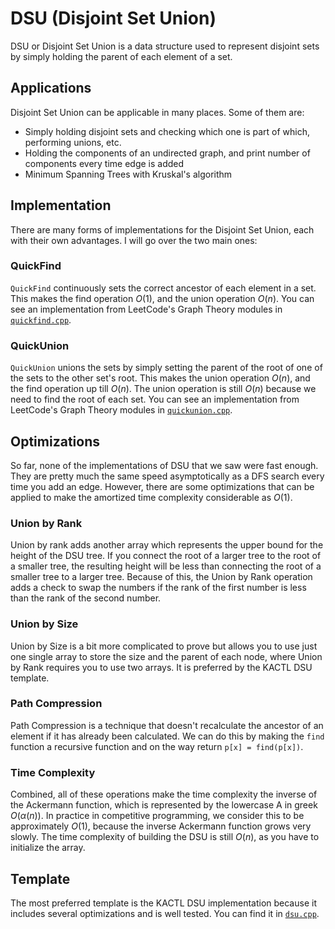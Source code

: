 # DSU (Disjoint Set Union)

DSU or Disjoint Set Union is a data structure used to represent disjoint sets by simply holding the parent of each element of a set.

## Applications

Disjoint Set Union can be applicable in many places. Some of them are:

- Simply holding disjoint sets and checking which one is part of which, performing unions, etc.
- Holding the components of an undirected graph, and print number of components every time edge is added
- Minimum Spanning Trees with Kruskal's algorithm

## Implementation

There are many forms of implementations for the Disjoint Set Union, each with their own advantages. I will go over the two main ones:

### QuickFind

`QuickFind` continuously sets the correct ancestor of each element in a set. This makes the find operation $O(1)$, and the union operation $O(n)$. You can see an implementation from LeetCode's Graph Theory modules in [`quickfind.cpp`](./quickfind.cpp).

### QuickUnion

`QuickUnion` unions the sets by simply setting the parent of the root of one of the sets to the other set's root. This makes the union operation $O(n)$, and the find operation up till $O(n)$. The union operation is still $O(n)$ because we need to find the root of each set. You can see an implementation from LeetCode's Graph Theory modules in [`quickunion.cpp`](./quickunion.cpp).

## Optimizations

So far, none of the implementations of DSU that we saw were fast enough. They are pretty much the same speed asymptotically as a DFS search every time you add an edge. However, there are some optimizations that can be applied to make the amortized time complexity considerable as $O(1)$.

### Union by Rank

Union by rank adds another array which represents the upper bound for the height of the DSU tree. If you connect the root of a larger tree to the root of a smaller tree, the resulting height will be less than connecting the root of a smaller tree to a larger tree. Because of this, the Union by Rank operation adds a check to swap the numbers if the rank of the first number is less than the rank of the second number.

### Union by Size

Union by Size is a bit more complicated to prove but allows you to use just one single array to store the size and the parent of each node, where Union by Rank requires you to use two arrays. It is preferred by the KACTL DSU template.

### Path Compression

Path Compression is a technique that doesn't recalculate the ancestor of an element if it has already been calculated. We can do this by making the `find` function a recursive function and on the way return `p[x] = find(p[x])`.

### Time Complexity

Combined, all of these operations make the time complexity the inverse of the Ackermann function, which is represented by the lowercase A in greek $O(\alpha(n))$. In practice in competitive programming, we consider this to be approximately $O(1)$, because the inverse Ackermann function grows very slowly. The time complexity of building the DSU is still $O(n)$, as you have to initialize the array.

## Template

The most preferred template is the KACTL DSU implementation because it includes several optimizations and is well tested. You can find it in [`dsu.cpp`](./dsu.cpp).
